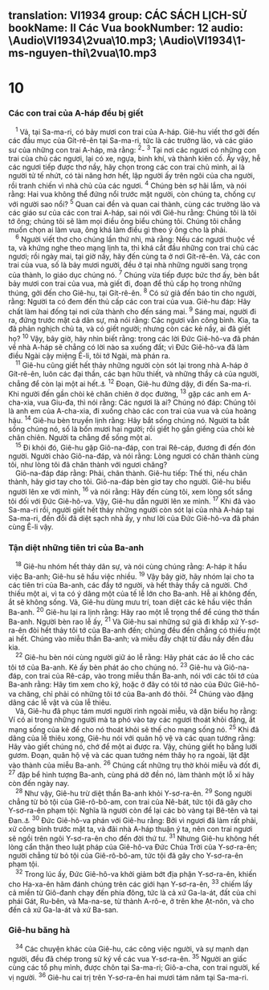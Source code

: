 translation: VI1934
group: CÁC SÁCH LỊCH-SỬ
bookName: II Các Vua 
bookNumber: 12
audio: \Audio\VI1934\2vua\10.mp3; \Audio\VI1934\1-ms-nguyen-thi\2vua\10.mp3
-------

<div class="title"><h1>10</h1><h3>Các con trai của A-háp đều bị giết</h3></div>
<span class="verse 2vua_10_1"> <sup>1</sup> Vả, tại Sa-ma-ri, có bảy mươi con trai của A-háp. Giê-hu viết thơ gởi đến các đầu mục của Gít-rê-ên tại Sa-ma-ri, tức là các trưởng lão, và các giáo sư của những con trai A-háp, mà rằng: </span>
<span class="verse 2vua_10_2"><sup>2</sup>-</span>
<span class="verse 2vua_10_3"><sup>3</sup> Tại nơi các ngươi có những con trai của chủ các ngươi, lại có xe, ngựa, binh khí, và thành kiên cố. Ấy vậy, hễ các ngươi tiếp được thơ nầy, hãy chọn trong các con trai chủ mình, ai là người tử tế nhứt, có tài năng hơn hết, lập người ấy trên ngôi của cha người, rồi tranh chiến vì nhà chủ của các ngươi. </span>
<span class="verse 2vua_10_4"><sup>4</sup> Chúng bèn sợ hãi lắm, và nói rằng: Hai vua không thể đứng nổi trước mặt người, còn chúng ta, chống cự với người sao nổi? </span>
<span class="verse 2vua_10_5"><sup>5</sup> Quan cai đền và quan cai thành, cùng các trưởng lão và các giáo sư của các con trai A-háp, sai nói với Giê-hu rằng: Chúng tôi là tôi tớ ông; chúng tôi sẽ làm mọi điều ông biểu chúng tôi. Chúng tôi chẳng muốn chọn ai làm vua, ông khá làm điều gì theo ý ông cho là phải. <br/></span>
<span class="verse 2vua_10_6"> <sup>6</sup> Người viết thơ cho chúng lần thứ nhì, mà rằng: Nếu các ngươi thuộc về ta, và khứng nghe theo mạng lịnh ta, thì khá cắt đầu những con trai chủ các ngươi; rồi ngày mai, tại giờ nầy, hãy đến cùng ta ở nơi Gít-rê-ên. Vả, các con trai của vua, số là bảy mươi người, đều ở tại nhà những người sang trọng của thành, lo giáo dục chúng nó. </span>
<span class="verse 2vua_10_7"><sup>7</sup> Chúng vừa tiếp được bức thơ ấy, bèn bắt bảy mươi con trai của vua, mà giết đi, đoạn để thủ cấp họ trong những thúng, gởi đến cho Giê-hu, tại Gít-rê-ên. </span>
<span class="verse 2vua_10_8"><sup>8</sup> Có sứ giả đến báo tin cho người, rằng: Người ta có đem đến thủ cấp các con trai của vua. Giê-hu đáp: Hãy chất làm hai đống tại nơi cửa thành cho đến sáng mai. </span>
<span class="verse 2vua_10_9"><sup>9</sup> Sáng mai, người đi ra, đứng trước mặt cả dân sự, mà nói rằng: Các ngươi vẫn công bình. Kìa, ta đã phản nghịch chủ ta, và có giết người; nhưng còn các kẻ nầy, ai đã giết họ? </span>
<span class="verse 2vua_10_10"><sup>10</sup> Vậy, bây giờ, hãy nhìn biết rằng: trong các lời Đức Giê-hô-va đã phán về nhà A-háp sẽ chẳng có lời nào sa xuống đất; vì Đức Giê-hô-va đã làm điều Ngài cậy miệng Ê-li, tôi tớ Ngài, mà phán ra. <br/></span>
<span class="verse 2vua_10_11"> <sup>11</sup> Giê-hu cũng giết hết thảy những người còn sót lại trong nhà A-háp ở Gít-rê-ên, luôn các đại thần, các bạn hữu thiết, và những thầy cả của người, chẳng để còn lại một ai hết.<a data-toggle="tooltip" data-placement="bottom" title="Os 1:4">⚓</a></span>
<span class="verse 2vua_10_12"><sup>12</sup> Đoạn, Giê-hu đứng dậy, đi đến Sa-ma-ri. Khi người đến gần chòi kẻ chăn chiên ở dọc đường, </span>
<span class="verse 2vua_10_13"><sup>13</sup> gặp các anh em A-cha-xia, vua Giu-đa, thì nói rằng: Các ngươi là ai? Chúng nó đáp: Chúng tôi là anh em của A-cha-xia, đi xuống chào các con trai của vua và của hoàng hậu. </span>
<span class="verse 2vua_10_14"><sup>14</sup> Giê-hu bèn truyền lịnh rằng: Hãy bắt sống chúng nó. Người ta bắt sống chúng nó, số là bốn mươi hai người; rồi giết họ gần giếng của chòi kẻ chăn chiên. Người ta chẳng để sống một ai. <br/></span>
<span class="verse 2vua_10_15"> <sup>15</sup> Đi khỏi đó, Giê-hu gặp Giô-na-đáp, con trai Rê-cáp, đương đi đến đón người. Người chào Giô-na-đáp, và nói rằng: Lòng ngươi có chân thành cùng tôi, như lòng tôi đã chân thành với ngươi chăng? <br/> Giô-na-đáp đáp rằng: Phải, chân thành. Giê-hu tiếp: Thế thì, nếu chân thành, hãy giơ tay cho tôi. Giô-na-đáp bèn giơ tay cho người. Giê-hu biểu người lên xe với mình, </span>
<span class="verse 2vua_10_16"><sup>16</sup> và nói rằng: Hãy đến cùng tôi, xem lòng sốt sắng tôi đối với Đức Giê-hô-va. Vậy, Giê-hu dẫn người lên xe mình. </span>
<span class="verse 2vua_10_17"><sup>17</sup> Khi đã vào Sa-ma-ri rồi, người giết hết thảy những người còn sót lại của nhà A-háp tại Sa-ma-ri, đến đỗi đã diệt sạch nhà ấy, y như lời của Đức Giê-hô-va đã phán cùng Ê-li vậy. <br/></span>
<div class="title"><h3>Tận diệt những tiên tri của Ba-anh</h3></div>
<span class="verse 2vua_10_18"> <sup>18</sup> Giê-hu nhóm hết thảy dân sự, và nói cùng chúng rằng: A-háp ít hầu việc Ba-anh; Giê-hu sẽ hầu việc nhiều. </span>
<span class="verse 2vua_10_19"><sup>19</sup> Vậy bây giờ, hãy nhóm lại cho ta các tiên tri của Ba-anh, các đầy tớ người, và hết thảy thầy cả người. Chớ thiếu một ai, vì ta có ý dâng một của tế lễ lớn cho Ba-anh. Hễ ai không đến, ắt sẽ không sống. Vả, Giê-hu dùng mưu trí, toan diệt các kẻ hầu việc thần Ba-anh. </span>
<span class="verse 2vua_10_20"><sup>20</sup> Giê-hu lại ra lịnh rằng: Hãy rao một lễ trọng thể để cúng thờ thần Ba-anh. Người bèn rao lễ ấy, </span>
<span class="verse 2vua_10_21"><sup>21</sup> Và Giê-hu sai những sứ giả đi khắp xứ Y-sơ-ra-ên đòi hết thảy tôi tớ của Ba-anh đến; chúng đều đến chẳng có thiếu một ai hết. Chúng vào miễu thần Ba-anh; và miễu đầy chật từ đầu nầy đến đầu kia. <br/></span>
<span class="verse 2vua_10_22"> <sup>22</sup> Giê-hu bèn nói cùng người giữ áo lễ rằng: Hãy phát các áo lễ cho các tôi tớ của Ba-anh. Kẻ ấy bèn phát áo cho chúng nó. </span>
<span class="verse 2vua_10_23"><sup>23</sup> Giê-hu và Giô-na-đáp, con trai của Rê-cáp, vào trong miễu thần Ba-anh, nói với các tôi tớ của Ba-anh rằng: Hãy tìm xem cho kỹ, hoặc ở đây có tôi tớ nào của Đức Giê-hô-va chăng, chỉ phải có những tôi tớ của Ba-anh đó thôi. </span>
<span class="verse 2vua_10_24"><sup>24</sup> Chúng vào đặng dâng các lễ vật và của lễ thiêu. <br/> Vả, Giê-hu đã phục tám mươi người rình ngoài miễu, và dặn biểu họ rằng: Ví có ai trong những người mà ta phó vào tay các ngươi thoát khỏi đặng, ắt mạng sống của kẻ để cho nó thoát khỏi sẽ thế cho mạng sống nó. </span>
<span class="verse 2vua_10_25"><sup>25</sup> Khi đã dâng của lễ thiêu xong, Giê-hu nói với quân hộ vệ và các quan tướng rằng: Hãy vào giết chúng nó, chớ để một ai được ra. Vậy, chúng giết họ bằng lưỡi gươm. Đoạn, quân hộ vệ và các quan tướng ném thây họ ra ngoài, lật đật vào thành của miễu Ba-anh. </span>
<span class="verse 2vua_10_26"><sup>26</sup> Chúng cất những trụ thờ khỏi miễu và đốt đi, </span>
<span class="verse 2vua_10_27"><sup>27</sup> đập bể hình tượng Ba-anh, cùng phá dỡ đền nó, làm thành một lỗ xí hãy còn đến ngày nay. <br/></span>
<span class="verse 2vua_10_28"> <sup>28</sup> Như vậy, Giê-hu trừ diệt thần Ba-anh khỏi Y-sơ-ra-ên. </span>
<span class="verse 2vua_10_29"><sup>29</sup> Song người chẳng từ bỏ tội của Giê-rô-bô-am, con trai của Nê-bát, tức tội đã gây cho Y-sơ-ra-ên phạm tội: Nghĩa là người còn để lại các bò vàng tại Bê-tên và tại Đan.<a data-toggle="tooltip" data-placement="bottom" title="1Vua 12:28-30">⚓</a></span>
<span class="verse 2vua_10_30"><sup>30</sup> Đức Giê-hô-va phán với Giê-hu rằng: Bởi vì ngươi đã làm rất phải, xử công bình trước mặt ta, và đãi nhà A-háp thuận ý ta, nên con trai ngươi sẽ ngồi trên ngôi Y-sơ-ra-ên cho đến đời thứ tư. </span>
<span class="verse 2vua_10_31"><sup>31</sup> Nhưng Giê-hu không hết lòng cẩn thận theo luật pháp của Giê-hô-va Đức Chúa Trời của Y-sơ-ra-ên; người chẳng từ bỏ tội của Giê-rô-bô-am, tức tội đã gây cho Y-sơ-ra-ên phạm tội. <br/></span>
<span class="verse 2vua_10_32"> <sup>32</sup> Trong lúc ấy, Đức Giê-hô-va khởi giảm bớt địa phận Y-sơ-ra-ên, khiến cho Ha-xa-ên hãm đánh chúng trên các giới hạn Y-sơ-ra-ên, </span>
<span class="verse 2vua_10_33"><sup>33</sup> chiếm lấy cả miền từ Giô-đanh chạy đến phía đông, tức là cả xứ Ga-la-át, đất của chi phái Gát, Ru-bên, và Ma-na-se, từ thành A-rô-e, ở trên khe Ạt-nôn, và cho đến cả xứ Ga-la-át và xứ Ba-san. <br/></span>
<div class="title"><h3>Giê-hu băng hà</h3></div>
<span class="verse 2vua_10_34"> <sup>34</sup> Các chuyện khác của Giê-hu, các công việc người, và sự mạnh dạn người, đều đã chép trong sử ký về các vua Y-sơ-ra-ên. </span>
<span class="verse 2vua_10_35"><sup>35</sup> Người an giấc cùng các tổ phụ mình, được chôn tại Sa-ma-ri; Giô-a-cha, con trai người, kế vị người. </span>
<span class="verse 2vua_10_36"><sup>36</sup> Giê-hu cai trị trên Y-sơ-ra-ên hai mươi tám năm tại Sa-ma-ri. <br/></span>
